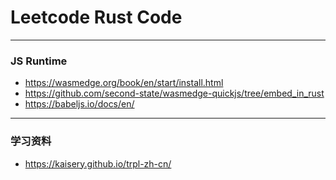 # Leetcode Rust Code

---
### JS Runtime
- https://wasmedge.org/book/en/start/install.html
- https://github.com/second-state/wasmedge-quickjs/tree/embed_in_rust
- https://babeljs.io/docs/en/

---
### 学习资料
- <https://kaisery.github.io/trpl-zh-cn/>